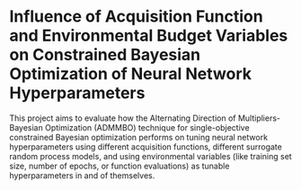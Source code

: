 # Influence of Acquisition Function and Environmental Budget Variables on Constrained Bayesian Optimization of Neural Network Hyperparameters

This project aims to evaluate how the Alternating Direction of Multipliers-Bayesian Optimization (ADMMBO) technique for single-objective constrained Bayesian optimization performs on tuning neural network hyperparameters using different acquisition functions, different surrogate random process models, and using environmental variables (like training set size, number of epochs, or function evaluations) as tunable hyperparameters in and of themselves.